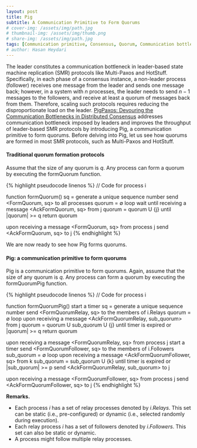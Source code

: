 ```yaml
---
layout: post
title: Pig
subtitle: A Communication Primitive to Form Quorums
# cover-img: /assets/img/path.jpg
# thumbnail-img: /assets/img/thumb.png
# share-img: /assets/img/path.jpg
tags: [Communication primitive, Consensus, Quorum, Communication bottleneck]
# author: Hasan Heydari
---
```


The leader constitutes a communication bottleneck in leader-based state machine replication (SMR) protocols like Multi-Paxos and HotStuff.
Specifically, in each phase of a consensus instance, a non-leader process (follower) receives one message from the leader and sends one message back; however, in a system with $n$ processes, the leader needs to send $n-1$ messages to the followers, and receive at least a quorum of messages back from them.
Therefore, scaling such protocols requires reducing the disproportionate load on the leader.
[PigPaxos: Devouring the Communication Bottlenecks in Distributed Consensus](https://dl.acm.org/doi/pdf/10.1145/3448016.3452834) addresses communication bottleneck imposed by leaders and improves the throughput of leader-based SMR protocols by introducing Pig, a communication primitive to form quorums.
Before delving into Pig, let us see how quorums are formed in most SMR protocols, such as Multi-Paxos and HotStuff.

#### Traditional quorum formation protocols
Assume that the size of any quorum is $q$.
Any process can form a quorum by executing the formQuorum function.

{% highlight pseudocode linenos %}
// Code for process i

function formQuorum()
   sq = generate a unique sequence number
   send <FormQuorum, sq> to all processes
   quorum = ∅
   loop 
      wait until receiving a message <AckFormQuorum, sq> from j
         quorum = quorum U {j}
   until |quorum| >= q
   return quorum

upon receiving a message <FormQuorum, sq> from process j
   send <AckFormQuorum, sq> to j
{% endhighlight %}

We are now ready to see how Pig forms quorums.

#### Pig: a communication primitive to form quorums
Pig is a communication primitive to form quorums.
Again, assume that the size of any quorum is $q$.
Any process can form a quorum by executing the formQuorumPig function.

{% highlight pseudocode linenos %}
// Code for process i

function formQuorumPig()
   start a timer
   sq = generate a unique sequence number
   send <FormQuorumRelay, sq> to the members of i.Relays
   quorum = ∅
   loop 
      upon receiving a message <AckFormQuorumRelay, sub_quorum> from j
         quorum = quorum U sub_quorum U {j}
   until timer is expired or |quorum| >= q
   return quorum

upon receiving a message <FormQuorumRelay, sq> from process j
   start a timer
   send <FormQuorumFollower, sq> to the members of i.Followers
   sub_quorum = ∅
   loop
      upon receiving a message <AckFormQuorumFollower, sq> from k
         sub_quorum = sub_quorum U {k}
   until timer is expired or |sub_quorum| >= p
   send <AckFormQuorumRelay, sub_quorum> to j

upon receiving a message <FormQuorumFollower, sq> from process j
   send <AckFormQuorumFollower, sq> to j
{% endhighlight %}

**Remarks.**
- Each process $i$ has a set of relay processes denoted by $i.Relays$.
  This set can be static (i.e., pre-configured) or dynamic (i.e., selected randomly during execution).
- Each relay process $i$ has a set of followers denoted by $i.Followers$.
  This set can also be static or dynamic.
- A process might follow multiple relay processes.
